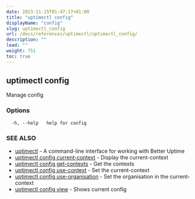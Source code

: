 ```yaml
---
date: 2023-11-15T01:47:17+01:00
title: "uptimectl config"
displayName: "config"
slug: uptimectl_config
url: /docs/references/uptimectl/uptimectl_config/
description: ""
lead: ""
weight: 751
toc: true
---
```

## uptimectl config

Manage config

### Options

```
  -h, --help   help for config
```

### SEE ALSO

* [uptimectl](/docs/references/uptimectl/uptimectl/)	 - A command-line interface for working with Better Uptime
* [uptimectl config current-context](/docs/references/uptimectl/uptimectl_config_current-context/)	 - Display the current-context
* [uptimectl config get-contexts](/docs/references/uptimectl/uptimectl_config_get-contexts/)	 - Get the contexts
* [uptimectl config use-context](/docs/references/uptimectl/uptimectl_config_use-context/)	 - Set the current-context
* [uptimectl config use-organisation](/docs/references/uptimectl/uptimectl_config_use-organisation/)	 - Set the organisation in the current-context
* [uptimectl config view](/docs/references/uptimectl/uptimectl_config_view/)	 - Shows current config

